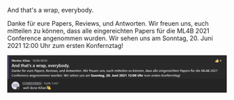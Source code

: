 And that's a wrap, everybody.
    
Danke für eure Papers, Reviews, und Antworten. Wir freuen uns, euch mitteilen zu können, dass alle eingereichten Papers für die ML4B 2021 Conference angenommen wurden. Wir sehen uns am Sonntag, 20. Juni 2021 12:00 Uhr zum ersten Konfernztag!

![](../.assets/msg8.png)